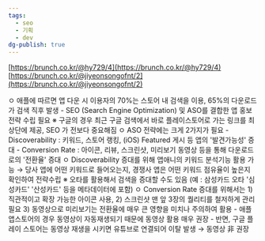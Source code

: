```yaml
---
tags:
  - seo
  - 기획
  - dev
dg-publish: true
---
```

[https://brunch.co.kr/@hy729/4](https://brunch.co.kr/@hy729/4)
[https://brunch.co.kr/@jiyeonsongofnt/2](https://brunch.co.kr/@jiyeonsongofnt/2)

ㅇ 애플에 따르면 앱 다운 시 이용자의 70%는 스토어 내 검색을 이용, 65%의 다운로드가 검색 직후 발생 - SEO (Search Engine Optimization) 및 ASO를 결합한 앱 홍보 전략 수립 필요 
    ※ 구글의 경우 최근 구글 검색에서 바로 플레이스토어로 가는 링크를 최상단에 제공, SEO 가 전보다 중요해짐 
ㅇ ASO 전략에는 크게 2가지가 필요 
    - Discoverability : 키워드, 스토어 랭킹, (iOS) Featured 게시 등 앱의 '발견가능성' 증대 
    - Conversion Rate : 아이콘, 리뷰, 스크린샷, 미리보기 동영상 등을 통해 다운로드로의 '전환율' 증대 
ㅇ Discoverability 증대를 위해 앱애니의 키워드 분석기능 활용 가능 → 당사 앱에 어떤 키워드로 들어오는지, 경쟁사 앱은 어떤 키워드 점유율이 높은지 확인하여 전략수립 
    ※ 오타를 활용해서 검색을 증대할 수도 있음 (예 : 삼성카드 오타 '심성카드' '산성카드' 등을 메타데이터에 포함) 
ㅇ Conversion Rate 증대를 위해서는 1) 직관적이고 확장 가능한 아이콘 사용, 2) 스크린샷 맨 앞 3장의 퀄리티를 철저하게 관리 필요 3) 동영상으로 미리보기는 전환율에 매우 큰 영향을 미치나 주의하여 활용 - 애플 앱스토어의 경우 동영상이 자동재생되기 때문에 동영상 활용 매우 권장 - 반면, 구글 플레이 스토어는 동영상 재생을 시키면 유튜브로 연결되어 이탈 발생 → 동영상 非 권장